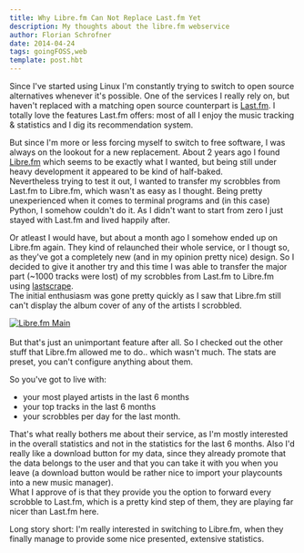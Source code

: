 ```yaml
---
title: Why Libre.fm Can Not Replace Last.fm Yet
description: My thoughts about the libre.fm webservice
author: Florian Schrofner
date: 2014-04-24
tags: goingFOSS,web
template: post.hbt
---
```


Since I've started using Linux I'm constantly trying to switch to open source 
alternatives whenever it's possible. One of the services I really rely on, but haven't replaced with a matching open source counterpart is [Last.fm](http://last.fm). I totally love the features Last.fm offers: most of all I enjoy the music tracking & statistics and I dig its recommendation system.  

But since I'm more or less forcing myself to switch to free software, I was always on the lookout for a new replacement. About 2 years ago I found [Libre.fm](http://libre.fm/) which seems to be exactly what I wanted, but being still under heavy development it appeared to be kind of half-baked.  
Nevertheless trying to test it out, I wanted to transfer my <span data-tooltip class="has-tip" title="The name Last.fm gave their music-logs">scrobbles</span> from Last.fm to Libre.fm, which wasn't as easy as I thought. Being pretty unexperienced when it comes to terminal programs and (in this case) Python, I somehow couldn't do it. As I didn't want to start from zero I just stayed with Last.fm and lived happily after.  

Or atleast I would have, but about a month ago I somehow ended up on Libre.fm again. They kind of relaunched their whole service, or I thougt so, as they've got a completely new (and in my opinion pretty nice) design. So I decided to give it another try and this time I was able to transfer the major part (~1000 tracks were lost) of my scrobbles from Last.fm to Libre.fm using [lastscrape](http://encukou.github.io/lastscrape-gui/).  
The initial enthusiasm was gone pretty quickly as I saw that Libre.fm still can't display the album cover of any of the artists I scrobbled.  

<div id="pictures">
    <a href="/images/blog/2014/04/librefm_main.png" title="Libre.fm Main">
        <img src="/images/blog/2014/04/librefm_main_thumb.png" alt="Libre.fm Main">
    </a>
</div>  
<br/>
But that's just an unimportant feature after all. So I checked out the other stuff that Libre.fm allowed me to do.. which wasn't much. The stats are preset, you can't configure anything about them.  

So you've got to live with:  

- your most played artists in the last 6 months  
- your top tracks in the last 6 months  
- your scrobbles per day for the last month.  
    
That's what really bothers me about their service, as I'm mostly interested in the overall statistics and not in the statistics for the last 6 months. Also I'd really like a download button for my data, since they already promote that the data belongs to the user and that you can take it with you when you leave (a download button would be rather nice to import your playcounts into a new music manager).  
What I approve of is that they provide you the option to forward every scrobble to Last.fm, which is a pretty kind step of them, they are playing far nicer than Last.fm here.

Long story short: I'm really interested in switching to Libre.fm, when they finally manage to provide some nice presented, extensive statistics.
